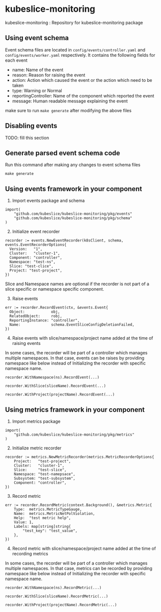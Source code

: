 # kubeslice-monitoring

kubeslice-monitoring : Repository for kubeslice-monitoring package

## Using event schema

Event schema files are located in `config/events/controller.yaml` and `config/events/worker.yaml` respectively. It contains the following fields for each event

* name: Name of the event
* reason: Reason for raising the event
* action: Action which caused the event or the action which need to be taken
* type: Warning or Normal
* reportingController: Name of the component which reported the event
* message: Human readable message explaining the event

make sure to run `make generate` after modifying the above files

## Disabling events
TODO: fill this section

## Generate parsed event schema code

Run this command after making any changes to event schema files

```
make generate
```

## Using events framework in your component


1. Import events package and schema

```
import(
	"github.com/kubeslice/kubeslice-monitoring/pkg/events"
	"github.com/kubeslice/kubeslice-monitoring/pkg/schema"
)
```

2. Initialize event recorder


```
recorder := events.NewEventRecorder(k8sClient, schema, events.EventRecorderOptions{
  Version:   "1",
  Cluster:   "cluster-1",
  Component: "controller",
  Namespace: "test-ns",
  Slice: "test-clice",
  Project: "test-project",
})
```

Slice and Namespace names are optional if the recorder is not part of a slice specific or namespace specific component.

3. Raise events

```
err := recorder.RecordEvent(ctx, &events.Event{
  Object:            obj,
  RelatedObject:     robj,
  ReportingInstance: "controller",
  Name:              schema.EventSliceConfigDeletionFailed,
})
```

4. Raise events with slice/namespace/project name added at the time of raising events

In some cases, the recorder will be part of a controller which manages multiple namespaces. In that case,
events can be raises by providing namespace like below instead of Initializing the recorder with specific namespace name.

```
recorder.WithNamespace(ns).RecordEvent(...)

recorder.WithSlice(sliceName).RecordEvent(...)

recorder.WithProject(projectName).RecordEvent(...)
```


## Using metrics framework in your component


1. Import metrics package

```
import(
    "github.com/kubeslice/kubeslice-monitoring/pkg/metrics"
)
```

2. Initialize metric recorder


```
recorder := metrics.NewMetricRecorder(metrics.MetricRecorderOptions{
    Project:   "test-project",
    Cluster:   "cluster-1",
    Slice:     "test-slice",
    Namespace: "test-namepsace",
    Subsystem: "test-subsystem",
    Component: "controller",
})
```

3. Record metric

```
err := recorder.RecordMetric(context.Background(), &metrics.Metric{
    Type:  metrics.MetricTypeGauge,
    Name:  metrics.MetricNetPolViolation,
    Help:  "test metric help",
    Value: 1,
    Labels: map[string]string{
        "test_key": "test_value",
    },
})
```

4. Record metric with slice/namespace/project name added at the time of recording metrics

In some cases, the recorder will be part of a controller which manages multiple namespaces. In that case,
metrics can be recorded by providing namespace like below instead of Initializing the recorder with specific namespace name.

```
recorder.WithNamespace(ns).RecordMetric(...)

recorder.WithSlice(sliceName).RecordMetric(...)

recorder.WithProject(projectName).RecordMetric(...)
```
